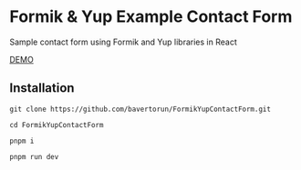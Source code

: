 # Formik & Yup Example Contact Form

Sample contact form using Formik and Yup libraries in React

<a href="">DEMO</a>

## Installation

```
git clone https://github.com/bavertorun/FormikYupContactForm.git
```

```
cd FormikYupContactForm
```

```
pnpm i
```

```
pnpm run dev
```